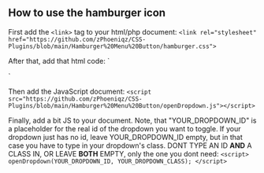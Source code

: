 ## How to use the hamburger icon

First add the `<link>` tag to your html/php document:
`<link rel="stylesheet" href="https://github.com/zPhoeniqz/CSS-Plugins/blob/main/Hamburger%20Menu%20Button/hamburger.css">`

After that, add that html code:
`<div class="menu-bttn" markdown="0">
  <div class="menu-bttn-burger">
  </div>
</div>`

Then add the JavaScript document:
`<script src="https://github.com/zPhoeniqz/CSS-Plugins/blob/main/Hamburger%20Menu%20Button/openDropdown.js"></script>`

Finally, add a bit JS to your document. Note, that "YOUR_DROPDOWN_ID" is a placeholder for the real id of the dropdown you want to toggle. If your dropdown just has no id,
leave YOUR_DROPDOWN_ID empty, but in that case you have to type in your dropdown's class. DONT TYPE AN ID **AND** A CLASS IN, OR LEAVE **BOTH** EMPTY, only the one you dont need:
`<script>
  openDropdown(YOUR_DROPDOWN_ID, YOUR_DROPDOWN_CLASS);
</script>`
